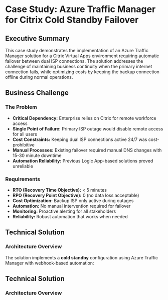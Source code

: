 # Case Study: Azure Traffic Manager for Citrix Cold Standby Failover

## Executive Summary

This case study demonstrates the implementation of an Azure Traffic Manager solution for a Citrix Virtual Apps environment requiring automatic failover between dual ISP connections. The solution addresses the challenge of maintaining business continuity when the primary internet connection fails, while optimizing costs by keeping the backup connection offline during normal operations.

## Business Challenge

### The Problem
- **Critical Dependency:** Enterprise relies on Citrix for remote workforce access
- **Single Point of Failure:** Primary ISP outage would disable remote access for all users
- **Cost Constraints:** Keeping dual ISP connections active 24/7 was cost-prohibitive
- **Manual Processes:** Existing failover required manual DNS changes with 15-30 minute downtime
- **Automation Reliability:** Previous Logic App-based solutions proved unreliable

### Requirements
- **RTO (Recovery Time Objective):** < 5 minutes
- **RPO (Recovery Point Objective):** 0 (no data loss acceptable)
- **Cost Optimization:** Backup ISP only active during outages
- **Automation:** No manual intervention required for failover
- **Monitoring:** Proactive alerting for all stakeholders
- **Reliability:** Robust automation that works when needed

## Technical Solution

### Architecture Overview
The solution implements a **cold standby** configuration using Azure Traffic Manager with webhook-based automation:

## Technical Solution

### Architecture Overview 